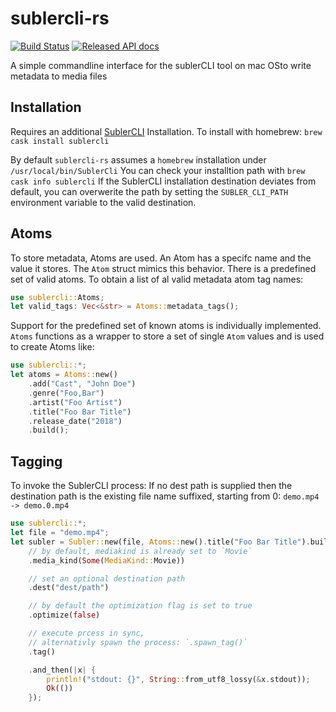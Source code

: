 # sublercli-rs

[![Build Status](https://travis-ci.com/MattsSe/rust-subler.svg?branch=master)](https://travis-ci.com/MattsSe/rust-subler)
[![Released API docs](https://docs.rs/sublercli/badge.svg)](https://docs.rs/sublercli)

A simple commandline interface for the sublerCLI tool on mac OSto write metadata to media files

## Installation

Requires an additional [SublerCLI](https://bitbucket.org/galad87/sublercli) Installation.
To install with homebrew: `brew cask install sublercli`

By default `sublercli-rs` assumes a `homebrew` installation under `/usr/local/bin/SublerCli`
You can check your installtion path with `brew cask info sublercli`
If the SublerCLI installation destination deviates from default, you can overwerite the path
by setting the `SUBLER_CLI_PATH` environment variable to the valid destination.

## Atoms

To store metadata, Atoms are used. An Atom has a specifc name and the value it stores.
The `Atom` struct mimics this behavior. There is a predefined set of valid atoms.
To obtain a list of al valid metadata atom tag names:

 ```rust
 use sublercli::Atoms;
 let valid_tags: Vec<&str> = Atoms::metadata_tags();
 ```

 Support for the predefined set of known atoms is individually implemented. `Atoms` functions as a wrapper to store a set of single `Atom` values and is used to create Atoms like:

```rust
use sublercli::*;  
let atoms = Atoms::new()
    .add("Cast", "John Doe")
    .genre("Foo,Bar")
    .artist("Foo Artist")
    .title("Foo Bar Title")
    .release_date("2018")
    .build();
 ```

## Tagging

To invoke the SublerCLI process:
If no dest path is supplied then the destination path is the existing file name suffixed, starting from 0: `demo.mp4 -> demo.0.mp4`

```rust
use sublercli::*;
let file = "demo.mp4";
let subler = Subler::new(file, Atoms::new().title("Foo Bar Title").build())
    // by default, mediakind is already set to `Movie`
    .media_kind(Some(MediaKind::Movie))

    // set an optional destination path
    .dest("dest/path")

    // by default the optimization flag is set to true
    .optimize(false)

    // execute prcess in sync,
    // alternativly spawn the process: `.spawn_tag()`
    .tag()

    .and_then(|x| {
        println!("stdout: {}", String::from_utf8_lossy(&x.stdout));
        Ok(())
    });
 ```